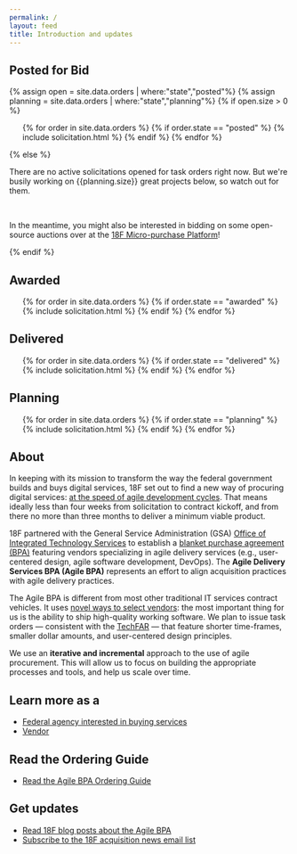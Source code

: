 ```yaml
---
permalink: /
layout: feed
title: Introduction and updates
---
```


<section class="solicitations">
  <h1>Posted for Bid</h1>
  {% assign open = site.data.orders | where:"state","posted"%}
  {% assign planning = site.data.orders | where:"state","planning"%}
  {% if open.size > 0 %}
  <ol class="solicitations posted">
    {% for order in site.data.orders %}
      {% if order.state == "posted" %}
        {% include solicitation.html %}
      {% endif %}
    {% endfor %}
  </ol>
   {% else %}
    <p>There are no active solicitations opened for task orders right now. But we're busily working on {{planning.size}} great projects below, so watch out for them.</p>
    <br>
    <p>In the meantime, you might also be interested in bidding on some open-source auctions over at the <a href="https://micropurchase.18f.gov">18F Micro-purchase Platform</a>!</p>
  {% endif %}
  <h1>Awarded</h1>
  <ol class="solicitations awarded">
  {% for order in site.data.orders %}
    {% if order.state == "awarded" %}
      {% include solicitation.html %}
    {% endif %}
  {% endfor %}
  </ol>
  <h1>Delivered</h1>
  <ol class="solicitations delivered">
  {% for order in site.data.orders %}
    {% if order.state == "delivered" %}
      {% include solicitation.html %}
    {% endif %}
  {% endfor %}
  </ol>
  <h1>Planning</h1>
  <ol class="solicitations planning">
  {% for order in site.data.orders %}
    {% if order.state == "planning" %}
      {% include solicitation.html %}
    {% endif %}
  {% endfor %}
  </ol>
</section>

<aside class="about page">
  <div class="wrapper">
    <h1>About</h1>
    <p>In keeping with its mission to transform the way the federal government builds and buys digital services, 18F set out to find a new way of procuring digital services: <a href="https://18f.gsa.gov/2015/01/08/creating-a-federal-marketplace-for-agile-delivery-services/">at the speed of agile development cycles</a>. That means ideally less than four weeks from solicitation to contract kickoff, and from there no more than three months to deliver a minimum viable product.</p>
    <p>18F partnered with the General Service Administration (GSA) <a href="https://www.gsa.gov/portal/content/105150">Office of Integrated Technology Services</a> to establish a <a href="http://www.gsa.gov/portal/content/199353">blanket purchase agreement (BPA)</a> featuring vendors specializing in agile delivery services (e.g., user-centered design, agile software development, DevOps). The <strong>Agile Delivery Services BPA (Agile BPA)</strong> represents an effort to align acquisition practices with agile delivery practices.</p>
    <p>The Agile BPA is different from most other traditional IT services contract vehicles. It uses <a href="https://18f.gsa.gov/2015/04/23/coming-soon-the-agile-delivery-services-soliciatation/">novel ways to select vendors</a>: the most important thing for us is the ability to ship high-quality working software. We plan to issue task orders &mdash; consistent with the <a href="https://playbook.cio.gov/techfar/">TechFAR</a> &mdash; that feature shorter time-frames, smaller dollar amounts, and user-centered design principles.</div>
    <p>We use an <strong>iterative and incremental</strong> approach to the use of agile procurement. This will allow us to focus on building the appropriate processes and tools, and help us scale over time.</p>
    <h1>Learn more as a </h1>
    <ul class="learn-more">
      <li class="learn-more-federal-agency"><a href="buyers/">Federal agency interested in buying services</a></li>
      <li class="learn-more-vendor"><a href="vendors/">Vendor</a></li>
    </ul>
    <h1>Read the Ordering Guide</h1>
    <ul>
      <li><a href="ordering-guide/">Read the Agile BPA Ordering Guide</a></li>
    </ul>
    <h1>Get updates</h1>
    <ul>
      <li><a href="https://18f.gsa.gov/tags/agile-bpa/">Read 18F blog posts about the Agile BPA</a></li>
      <li><a href="http://eepurl.com/bJQHFr">Subscribe to the 18F acquisition news email list</a></li>
    </ul>
  </div>  
</aside>
